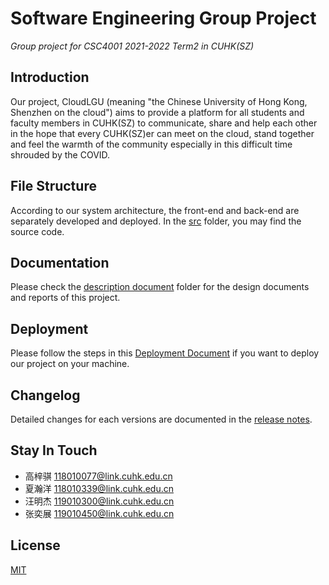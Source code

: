 # Software Engineering Group Project
*Group project for CSC4001 2021-2022 Term2 in CUHK(SZ)*  

## Introduction
Our project, CloudLGU (meaning "the Chinese University of Hong Kong, Shenzhen on the cloud") aims to provide a platform for all students and faculty members in CUHK(SZ) to communicate, share and help each other in the hope that every CUHK(SZ)er can meet on the cloud, stand together and feel the warmth of the community especially in this difficult time shrouded by the COVID.

## File Structure
According to our system architecture, the front-end and back-end are separately developed and deployed. In the [src](https://github.com/118010077/SE-CloudLGU/blob/main/src/) folder, you may find the source code. 

## Documentation
Please check the [description document](https://github.com/118010077/SE-CloudLGU/blob/main/Design%20Document/) folder for the design documents and reports of this project.

## Deployment
Please follow the steps in this [Deployment Document](https://github.com/118010077/SE-CloudLGU/blob/main/Design%20Document/Deployment%20Document.md) if you want to deploy our project on your machine. 

## Changelog

Detailed changes for each versions are documented in the [release notes](https://github.com/118010077/SE-CloudLGU/releases).


## Stay In Touch
- 高梓骐 118010077@link.cuhk.edu.cn
- 夏瀚洋 118010339@link.cuhk.edu.cn
- 汪明杰 119010300@link.cuhk.edu.cn
- 张奕展 119010450@link.cuhk.edu.cn


## License
[MIT](https://opensource.org/licenses/MIT)
